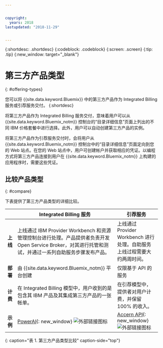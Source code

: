 ```yaml
---


copyright:
  years: 2018
lastupdated: "2018-11-29"


---
```


{:shortdesc: .shortdesc}
{:codeblock: .codeblock}
{:screen: .screen}
{:tip: .tip}
{:new_window: target="_blank"}

# 第三方产品类型
{: #offering-types}

您可以将 {{site.data.keyword.Bluemix}} 中的第三方产品作为 Integrated Billing 服务或引荐服务交付。
{:shortdesc}

将第三方产品作为 Integrated Billing 服务交付，意味着用户可以从 {{site.data.keyword.Bluemix_notm}} 控制台的“目录详细信息”页面上列出的不同 IBM 价格套餐中进行选择。此外，用户可以自动创建第三方产品的实例。

将第三方产品作为引荐服务交付时，会将用户从 {{site.data.keyword.Bluemix_notm}} 控制台中的“目录详细信息”页面定向到您的 Web 站点。在您的 Web 站点中，用户可创建帐户并获取相应的凭证。以编程方式将第三方产品连接到用户在 {{site.data.keyword.Bluemix_notm}} 上构建的应用程序时，需要这些凭证。

## 比较产品类型
{: #compare}

下表提供了第三方产品类型的详细比较。

|  | Integrated Billing 服务|引荐服务|
|---|---|---|
|**上线**|上线通过 IBM Provider Workbench 和资源管理控制台进行处理。产品提供者负责开发 Open Service Broker，对其进行托管和测试，并通过一系列自助服务步骤发布产品。|上线通过 Provider Workbench 进行处理。自助服务上线过程需要大约两周时间。|
|**部署**|由 {{site.data.keyword.Bluemix_notm}} 平台创建|仅限基于 API 的服务|
|**计费**|在 Integrated Billing 模型中，用户收到的是包含其 IBM 产品及其集成第三方产品的一张帐单。|在引荐模型中，提供者对用户计费，并保留 100% 的收入。|
|**示例**|[PowerAI](https://{DomainName}/catalog/services/powerai){: new_window} ![外部链接图标](../icons/launch-glyph.svg "外部链接图标")|[Accern API](https://{DomainName}/catalog/services/accern-api){: new_window} ![外部链接图标](../icons/launch-glyph.svg "外部链接图标")|
{: caption="表 1. 第三方产品类型比较" caption-side="top"}

